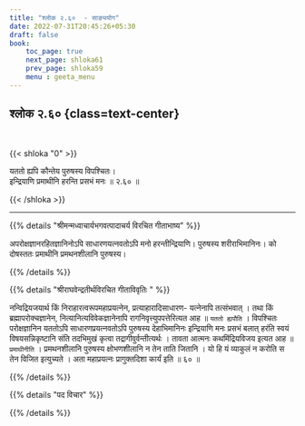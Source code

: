 ```yaml
---
title: "श्लोक २.६०  - साङ्ययोग"
date: 2022-07-31T20:45:26+05:30
draft: false
book:
    toc_page: true
    next_page: shloka61
    prev_page: shloka59
    menu : geeta_menu
---
```




## श्लोक २.६० {class=text-center}

<br/>

{{< shloka  "0"  >}}

यततो ह्यपि कौन्तेय पुरुषस्य विपश्चितः।  
इन्द्रियाणि प्रमाथीनि हरन्ति प्रसभं मनः ॥ २.६० ॥

{{< /shloka >}}

---


{{% details "श्रीमन्मध्वाचार्यभगवत्पादाचर्य विरचित  गीताभाष्य" %}}

अपरोक्षज्ञानरहितज्ञानिनोऽपि साधारणयत्नवतोऽपि मनो हरन्तीन्द्रियाणि। पुरुषस्य शरीराभिमानिनः। को दोषस्ततः प्रमाथीनि प्रमथनशीलानि पुरुषस्य।

{{% /details %}}



{{% details "श्रीराघवेन्द्रतीर्थविरचित गीताविवृतिः " %}}

 <!Fill here/>


नन्विद्रियजयार्थ किं निराहारत्वरूपमहाप्रयत्नेन, प्रत्याहारादिसाधारण-
यत्नेनापि तत्संभवात्‌ । तथा किं ब्रह्मापरोक्चज्ञानेन, नित्यानित्यविवेकज्ञानेनापि
रागनिवृत्त्युपपत्तेरित्यत आह ॥ `यततो ह्यपौति` । विपश्चितः परोक्षज्ञानिन
यततोऽपि साधारणप्रयत्नवतोऽपि पुरुषस्य देहाभिमानिनः इन्द्रियाणि मनः
प्रसभं बलात्‌ हरंति स्वयं विषयसन्निकृष्टानि संति तदभिमुखं कृत्वा
तद्रागीवुर्वन्तीत्यर्थः । तावता आत्मनः कथमिंद्रियविजय इत्यत
आह ॥ `प्रमाथीनीति` । प्रमथनशीलानि पुरुषस्य क्षोभणशीलानि न तेन
ताति जितानि । यो हि यं व्याकुलं न करोति स तेन विजित इत्युच्यते ।
अता महाप्रयत्नः प्रागुक्तदिशा कार्यं इति ॥ ६० ॥

{{% /details %}}

{{% details "पद विचार" %}}


{{% /details %}}
